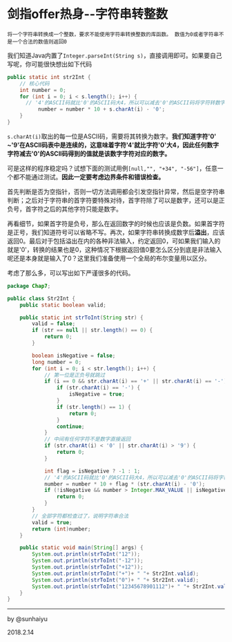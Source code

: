 # 剑指offer热身--字符串转整数

```text
将一个字符串转换成一个整数，要求不能使用字符串转换整数的库函数。 数值为0或者字符串不是一个合法的数值则返回0
```

我们知道Java内置了`Integer.parseInt(String s)`，直接调用即可。如果要自己写呢，你可能很快想出如下代码

```java
public static int str2Int {
    // 核心代码
    int number = 0;
    for (int i = 0; i < s.length(); i++) {
      // '4'的ASCII码就比'0'的ASCII码大4，所以可以减去'0'的ASCII码将字符转数字
          number = number * 10 + s.charAt(i) - '0';
    }
}
```

`s.charAt(i)`取出的每一位是ASCII码，需要将其转换为数字。**我们知道字符'0' ~'9'在ASCII码表中是连续的，这意味着字符'4'就比字符'0'大4，因此任何数字字符减去'0'的ASCII码得到的值就是该数字字符对应的数字。**

可是这样的程序稳定吗？试想下面的测试用例`[null,"", "+34", "-56"]`，任意一个都不能通过测试。**因此一定要考虑边界条件和错误检查。**

首先判断是否为空指针，否则一切方法调用都会引发空指针异常，然后是空字符串判断；之后对于字符串的首字符要特殊对待，首字符除了可以是数字，还可以是正负号，首字符之后的其他字符只能是数字。

再看细节，如果首字符是负号，那么在返回数字的时候也应该是负数。如果首字符是正号，我们知道符号可以省略不写。再次，如果字符串转换成数字后**溢出**，应该返回0。最后对于包括溢出在内的各种非法输入，约定返回0，可如果我们输入的就是'0'，转换的结果也是0，这种情况下根据返回值0要怎么区分到底是非法输入呢还是本身就是输入了0？这里我们准备使用一个全局的布尔变量用以区分。

考虑了那么多，可以写出如下严谨很多的代码。

```java
package Chap7;

public class Str2Int {
    public static boolean valid;

    public static int strToInt(String str) {
        valid = false;
        if (str == null || str.length() == 0) {
            return 0;
        }

        boolean isNegative = false;
        long number = 0;
        for (int i = 0; i < str.length(); i++) {
            // 第一位是正负号就跳过
            if (i == 0 && str.charAt(i) == '+' || str.charAt(i) == '-') {
                if (str.charAt(i) == '-') {
                    isNegative = true;
                }
                if (str.length() == 1) {
                    return 0;
                }
                continue;
            }
            // 中间有任何字符不是数字直接返回
            if (str.charAt(i) < '0' || str.charAt(i) > '9') {
                return 0;
            }

            int flag = isNegative ? -1 : 1;
            // '4'的ASCII码就比'0'的ASCII码大4，所以可以减去'0'的ASCII码将字符转数字
            number = number * 10 + flag * (str.charAt(i) - '0');
            if (!isNegative && number > Integer.MAX_VALUE || isNegative && number < Integer.MIN_VALUE) {
                return 0;
            }
        }
        // 全部字符都检查过了，说明字符串合法
        valid = true;
        return (int)number;
    }

    public static void main(String[] args) {
        System.out.println(strToInt("12"));
        System.out.println(strToInt("-12"));
        System.out.println(strToInt("+12"));
        System.out.println(strToInt("+")+ " "+ Str2Int.valid);
        System.out.println(strToInt("0")+ " "+ Str2Int.valid);
        System.out.println(strToInt("12345678901112")+ " "+ Str2Int.valid);
    }
}

```

---

by @sunhaiyu

2018.2.14
